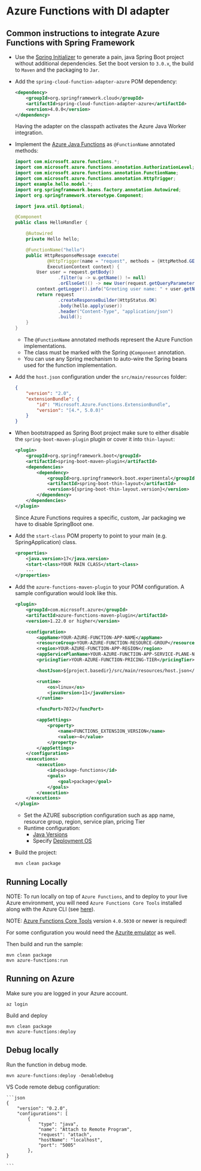 # Azure Functions with DI adapter

## Common instructions to integrate Azure Functions with Spring Framework

* Use the [Spring Initializer](https://start.spring.io/) to generate a pain, java Spring Boot project without additional dependencies. Set the boot version to `3.0.x`, the build to `Maven` and the packaging to `Jar`.

* Add the `spring-cloud-function-adapter-azure` POM dependency:

	```xml
	<dependency>
		<groupId>org.springframework.cloud</groupId>
		<artifactId>spring-cloud-function-adapter-azure</artifactId>
		<version>4.0.0</version>
	</dependency>
	```
	Having the adapter on the classpath activates the Azure Java Worker integration.

* Implement the [Azure Java Functions](https://learn.microsoft.com/en-us/azure/azure-functions/functions-reference-java?tabs=bash%2Cconsumption#java-function-basics) as `@FunctionName` annotated methods:

	```java
	import com.microsoft.azure.functions.*;
	import com.microsoft.azure.functions.annotation.AuthorizationLevel;
	import com.microsoft.azure.functions.annotation.FunctionName;
	import com.microsoft.azure.functions.annotation.HttpTrigger;
	import example.hello.model.*;
	import org.springframework.beans.factory.annotation.Autowired;
	import org.springframework.stereotype.Component;
	
	import java.util.Optional;
	
	@Component
	public class HelloHandler {
	
		@Autowired
		private Hello hello;
	
		@FunctionName("hello")
		public HttpResponseMessage execute(
				@HttpTrigger(name = "request", methods = {HttpMethod.GET, HttpMethod.POST}, authLevel = AuthorizationLevel.ANONYMOUS) HttpRequestMessage<Optional<User>> request,
				ExecutionContext context) {
			User user = request.getBody()
					.filter(u -> u.getName() != null)
					.orElseGet(() -> new User(request.getQueryParameters().getOrDefault("name", "world")));
			context.getLogger().info("Greeting user name: " + user.getName());
			return request
					.createResponseBuilder(HttpStatus.OK)
					.body(hello.apply(user))
					.header("Content-Type", "application/json")
					.build();
		}
	}
	```
	- The `@FunctionName` annotated methods represent the Azure Function implementations.
	- The class must be marked with the Spring `@Component` annotation.
	- You can use any Spring mechanism to auto-wire the Spring beans used for the function implementation.

* Add the `host.json` configuration under the `src/main/resources` folder:

	```json
	{
		"version": "2.0",
		"extensionBundle": {
			"id": "Microsoft.Azure.Functions.ExtensionBundle",
			"version": "[4.*, 5.0.0)"
		}
	}
	```

* When bootstrapped as Spring Boot project make sure to either disable the `spring-boot-maven-plugin` plugin or cover it into `thin-layout`:

	```xml
	<plugin>
		<groupId>org.springframework.boot</groupId>
		<artifactId>spring-boot-maven-plugin</artifactId>
		<dependencies>
			<dependency>
				<groupId>org.springframework.boot.experimental</groupId>
				<artifactId>spring-boot-thin-layout</artifactId>
				<version>${spring-boot-thin-layout.version}</version>
			</dependency>
		</dependencies>
	</plugin>
	```
	Since Azure Functions requires a specific, custom, Jar packaging we have to disable SpringBoot one.

* Add the `start-class` POM property to point to your main (e.g. SpringApplication) class.
	```xml
	<properties>
		<java.version>17</java.version>
		<start-class>YOUR MAIN CLASS</start-class>
		...
	</properties>
	```

* Add the `azure-functions-maven-plugin` to your POM configuration. A sample configuration would look like this.

	```xml
	<plugin>
		<groupId>com.microsoft.azure</groupId>
		<artifactId>azure-functions-maven-plugin</artifactId>
		<version>1.22.0 or higher</version>

		<configuration>
			<appName>YOUR-AZURE-FUNCTION-APP-NAME</appName>
			<resourceGroup>YOUR-AZURE-FUNCTION-RESOURCE-GROUP</resourceGroup>
			<region>YOUR-AZURE-FUNCTION-APP-REGION</region>
			<appServicePlanName>YOUR-AZURE-FUNCTION-APP-SERVICE-PLANE-NAME</appServicePlanName>
			<pricingTier>YOUR-AZURE-FUNCTION-PRICING-TIER</pricingTier>

			<hostJson>${project.basedir}/src/main/resources/host.json</hostJson>

			<runtime>
				<os>linux</os>
				<javaVersion>11</javaVersion>
			</runtime>

			<funcPort>7072</funcPort>

			<appSettings>
				<property>
					<name>FUNCTIONS_EXTENSION_VERSION</name>
					<value>~4</value>
				</property>
			</appSettings>
		</configuration>
		<executions>
			<execution>
				<id>package-functions</id>
				<goals>
					<goal>package</goal>
				</goals>
			</execution>
		</executions>
	</plugin>
	```
	- Set the AZURE subscription configuration such as app name, resource group, region, service plan, pricing Tier
    - Runtime configuration:
		- [Java Versions](https://learn.microsoft.com/en-us/azure/azure-functions/functions-reference-java?tabs=bash%2Cconsumption#java-versions)
		- Specify [Deployment OS](https://learn.microsoft.com/en-us/azure/azure-functions/functions-reference-java?tabs=bash%2Cconsumption#specify-the-deployment-os)

* Build the project:

	```
	mvn clean package
	```

## Running Locally

NOTE: To run locally on top of `Azure Functions`, and to deploy to your live Azure environment, you will need `Azure Functions Core Tools` installed along with the Azure CLI (see [here](https://docs.microsoft.com/en-us/azure/azure-functions/create-first-function-cli-java?tabs=bash%2Cazure-cli%2Cbrowser#configure-your-local-environment)).

NOTE: [Azure Functions Core Tools](https://github.com/Azure/azure-functions-core-tools) version `4.0.5030` or newer is required!

For some configuration you would need the [Azurite emulator](https://learn.microsoft.com/en-us/azure/storage/common/storage-use-emulator) as well.

Then build and run the sample:

```
mvn clean package
mvn azure-functions:run
```

## Running on Azure

Make sure you are logged in your Azure account.
```
az login
```

Build and deploy

```
mvn clean package
mvn azure-functions:deploy
```

## Debug locally

Run the function in debug mode.
```
mvn azure-functions:deploy -DenableDebug
```

VS Code remote debug configuration:

	```json
	{
		"version": "0.2.0",
		"configurations": [
			{
				"type": "java",
				"name": "Attach to Remote Program",
				"request": "attach",
				"hostName": "localhost",
				"port": "5005"
			},
	}

	```